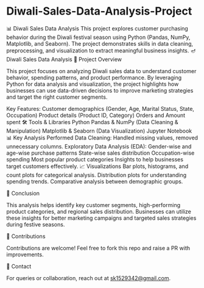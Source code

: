 # Diwali-Sales-Data-Analysis-Project
📊 Diwali Sales Data Analysis This project explores customer purchasing behavior during the Diwali festival season using Python (Pandas, NumPy, Matplotlib, and Seaborn). The project demonstrates skills in data cleaning, preprocessing, and visualization to extract meaningful business insights.
🪔 Diwali Sales Data Analysis
📌 Project Overview

This project focuses on analyzing Diwali sales data to understand customer behavior, spending patterns, and product performance. By leveraging Python for data analysis and visualization, the project highlights how businesses can use data-driven decisions to improve marketing strategies and target the right customer segments.
 
Key Features:
Customer demographics (Gender, Age, Marital Status, State, Occupation)
Product details (Product ID, Category)
Orders and Amount spent
🛠️ Tools & Libraries
Python
Pandas & NumPy (Data Cleaning & Manipulation)
Matplotlib & Seaborn (Data Visualization)
Jupyter Notebook
📊 Key Analysis Performed
Data Cleaning: Handled missing values, removed unnecessary columns.
Exploratory Data Analysis (EDA):
Gender-wise and age-wise purchase patterns
State-wise sales distribution
Occupation-wise spending
Most popular product categories
Insights to help businesses target customers effectively.
📈 Visualizations
Bar plots, histograms, and count plots for categorical analysis.
Distribution plots for understanding spending trends.
Comparative analysis between demographic groups.
 
📝 Conclusion

This analysis helps identify key customer segments, high-performing product categories, and regional sales distribution. Businesses can utilize these insights for better marketing campaigns and targeted sales strategies during festive seasons.

🤝 Contributions

Contributions are welcome! Feel free to fork this repo and raise a PR with improvements.

📧 Contact

For queries or collaboration, reach out at sk1529342@gmail.com.
